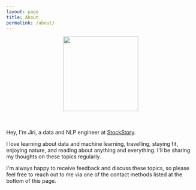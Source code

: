 ```yaml
---
layout: page
title: About
permalink: /about/
---
```


<div style="text-align: center;"><img src="{{ site.baseurl }}/assets/images/monk.png" width="200" height="auto" /></div>
<br/><br/>

Hey, I'm Jiri, a data and NLP engineer at [StockStory](https://stockstory.org/). 

I love learning about data and machine learning, travelling, staying fit, enjoying nature, and reading about anything and everything. 
I'll be sharing my thoughts on these topics regularly.

I'm always happy to receive feedback and discuss these topics, so please feel free to reach out to me via one of the contact methods listed at the bottom of this page.




